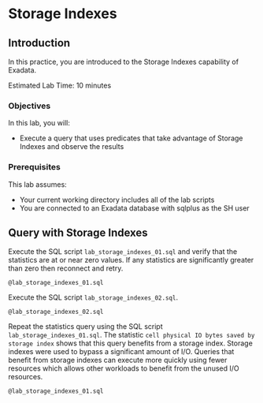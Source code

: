 # Storage Indexes

## Introduction

In this practice, you are introduced to the Storage Indexes capability of Exadata.

Estimated Lab Time: 10 minutes

### Objectives

In this lab, you will:
* Execute a query that uses predicates that take advantage of Storage Indexes and observe the results

### Prerequisites

This lab assumes:
* Your current working directory includes all of the lab scripts
* You are connected to an Exadata database with sqlplus as the SH user

## Query with Storage Indexes

Execute the SQL script `lab_storage_indexes_01.sql` and verify that the statistics are at or near zero values. If any statistics are significantly greater than zero then reconnect and retry.

    @lab_storage_indexes_01.sql

Execute the SQL script `lab_storage_indexes_02.sql`.

    @lab_storage_indexes_02.sql

Repeat the statistics query using the SQL script `lab_storage_indexes_01.sql`. The statistic `cell physical IO bytes saved by storage index` shows that this query benefits from a storage index. Storage indexes were used to bypass a significant amount of I/O. Queries that benefit from storage indexes can execute more quickly using fewer resources which allows other workloads to benefit from the unused I/O resources.

    @lab_storage_indexes_01.sql
